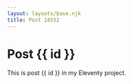 ```yaml
---
layout: layouts/base.njk
title: Post 14552
---
```


# Post {{ id }}

This is post {{ id }} in my Eleventy project.
